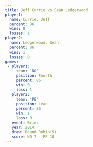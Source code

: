 ```yaml
---
title: Jeff Currie vs Sean Ledgerwood
player1:                
  name: Currie, Jeff    
  percent: 86           
  wins: 0               
  losses: 1             
player2:                
  name: Ledgerwood, Sean
  percent: 86           
  wins: 1               
  losses: 0             
games:
 - player1:          
     team: 'NO'      
     position: Fourth
     percent: 86     
     win: 0          
     loss: 1         
   player2:        
     team: 'PE'    
     position: Lead
     percent: 86   
     win: 1        
     loss: 0       
   event: Brier        
   year: 2014          
   draw: Round Robin(5)
   score: NO 7 - PE 10 
---
```

